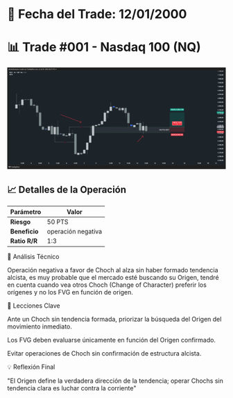 # 📅 Fecha del Trade: 12/01/2000
# 📊 Trade #001 - Nasdaq 100 (NQ)

![Gráfico del Trade](trade_001.png) <!-- Asegúrate que el nombre coincida exactamente -->

## 📈 Detalles de la Operación
| Parámetro       | Valor               |
|----------------|---------------------|
| **Riesgo**       | 50 PTS |
| **Beneficio**    | operación negativa |
| **Ratio R/R**    | 1:3              |

🎯 Análisis Técnico

Operación negativa a favor de Choch al alza sin haber formado tendencia alcista, es muy probable que el mercado esté buscando su Origen, tendré en cuenta cuando vea otros Choch (Change of Character) preferir los orígenes y no los FVG en función de origen.

📌 Lecciones Clave

Ante un Choch sin tendencia formada, priorizar la búsqueda del Origen del movimiento inmediato.

Los FVG deben evaluarse únicamente en función del Origen confirmado.

Evitar operaciones de Choch sin confirmación de estructura alcista.

💡 Reflexión Final

"El Origen define la verdadera dirección de la tendencia; operar Chochs sin tendencia clara es luchar contra la corriente"

